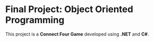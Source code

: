 # Final Project: Object Oriented Programming

This project is a **Connect Four Game** developed using **.NET** and **C#**.
